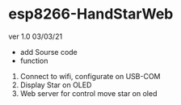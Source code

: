 # esp8266-HandStarWeb

ver 1.0 03/03/21
+ add Sourse code
+ function
1. Connect to wifi, configurate on USB-COM
2. Display Star on OLED
3. Web server for control move star on oled
